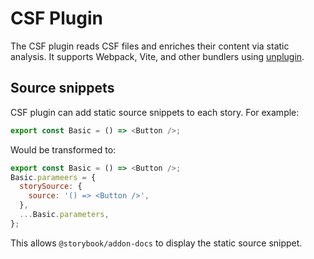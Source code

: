# CSF Plugin

The CSF plugin reads CSF files and enriches their content via static analysis.
It supports Webpack, Vite, and other bundlers using [unplugin](https://github.com/unjs/unplugin).

## Source snippets

CSF plugin can add static source snippets to each story. For example:

```js
export const Basic = () => <Button />;
```

Would be transformed to:

```js
export const Basic = () => <Button />;
Basic.parameers = {
  storySource: {
    source: '() => <Button />',
  },
  ...Basic.parameters,
};
```

This allows `@storybook/addon-docs` to display the static source snippet.
